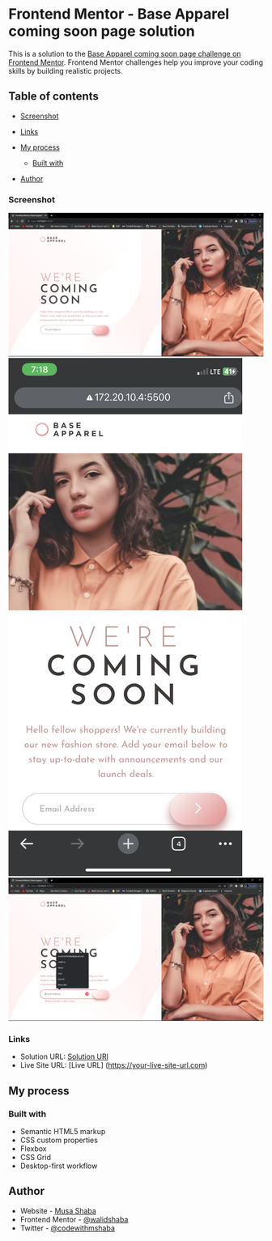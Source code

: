 # Frontend Mentor - Base Apparel coming soon page solution

This is a solution to the [Base Apparel coming soon page challenge on Frontend Mentor](https://www.frontendmentor.io/challenges/base-apparel-coming-soon-page-5d46b47f8db8a7063f9331a0). Frontend Mentor challenges help you improve your coding skills by building realistic projects.

## Table of contents

- [Screenshot](#screenshot)
- [Links](#links)
- [My process](#my-process)

  - [Built with](#built-with)

- [Author](#author)

### Screenshot

![Desktop](screenshots/Desktop.png)
![Mobile](screenshots/Mobile.PNG)
![Active](screenshots/Active.png)

### Links

- Solution URL: [Solution URl](https://github.com/walidshaba/Base-Apparel-coming-soon-page.git)
- Live Site URL: [Live URL] (https://your-live-site-url.com)

## My process

### Built with

- Semantic HTML5 markup
- CSS custom properties
- Flexbox
- CSS Grid
- Desktop-first workflow

## Author

- Website - [Musa Shaba](https://musashaba-1490d.web.app/)
- Frontend Mentor - [@walidshaba](https://www.frontendmentor.io/profile/walidshaba)
- Twitter - [@codewithmshaba](https://www.twitter.com/codewithmshaba)
